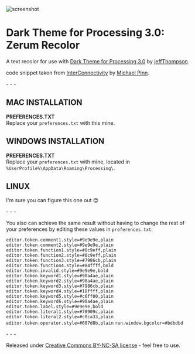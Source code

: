 ﻿![screenshot](https://raw.github.com/figurehe4d/DarkProcessingTheme_3.0/master/screenshot.png)

Dark Theme for Processing 3.0: Zerum Recolor
===================

A text recolor for use with [Dark Theme for Processing 3.0](https://github.com/jeffThompson/DarkProcessingTheme_3.0) by [jeffThompson](http://www.jeffreythompson.org). 

code snippet taken from [InterConnectivity](https://www.openprocessing.org/sketch/174460) by [Michael Pinn](https://www.openprocessing.org/user/39442).

\- \- \-

## MAC INSTALLATION  
**PREFERENCES.TXT**  
Replace your `preferences.txt` with this mine.

## WINDOWS INSTALLATION  
**PREFERENCES.TXT**  
Replace your `preferences.txt` with mine, located in `%UserProfile%\AppData\Roaming\Processing\`.

## LINUX  
I'm sure you can figure this one out 😊

\- \- \-

You also can achieve the same result without having to change the rest of your preferences by editing these values in `preferences.txt`:

`editor.token.comment1.style=#9e9e9e,plain`
`editor.token.comment2.style=#9e9e9e,plain`
`editor.token.function1.style=#8c9eff,plain`
`editor.token.function2.style=#8c9eff,plain`
`editor.token.function3.style=#7986cb,plain`
`editor.token.function4.style=#84ffff,bold`
`editor.token.invalid.style=#9e9e9e,bold`
`editor.token.keyword1.style=#90a4ae,plain`
`editor.token.keyword2.style=#90a4ae,plain`
`editor.token.keyword3.style=#7986cb,plain`
`editor.token.keyword4.style=#18ffff,plain`
`editor.token.keyword5.style=#c6ff00,plain`
`editor.token.keyword6.style=#90a4ae,plain`
`editor.token.label.style=#9e9e9e,bold`
`editor.token.literal1.style=#78909c,plain`
`editor.token.literal2.style=#c0ca33,plain`
`editor.token.operator.style=#607d8b,plain`
`run.window.bgcolor=#bdbdbd`

\- \- \-

Released under [Creative Commons BY-NC-SA license](http://creativecommons.org/licenses/by-nc-sa/3.0/) - feel free to use.
